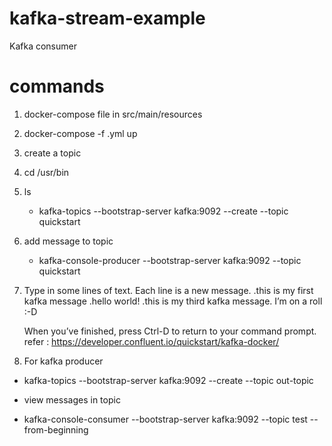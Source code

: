 # kafka-stream-example
Kafka consumer


# commands 
1. docker-compose file in src/main/resources
2. docker-compose -f <file-name>.yml up
3. create a topic 
4. cd /usr/bin 
5. ls
   * kafka-topics --bootstrap-server kafka:9092 \--create \--topic quickstart
6. add message to topic
   * kafka-console-producer --bootstrap-server kafka:9092 \--topic quickstart
7. Type in some lines of text. Each line is a new message.
   .this is my first kafka message
   .hello world!
   .this is my third kafka message. I’m on a roll :-D

   When you’ve finished, press Ctrl-D to return to your command prompt.
   refer : https://developer.confluent.io/quickstart/kafka-docker/

8. For kafka producer
* kafka-topics --bootstrap-server kafka:9092 \--create \--topic out-topic
- view messages in topic
* kafka-console-consumer --bootstrap-server kafka:9092 --topic test --from-beginning